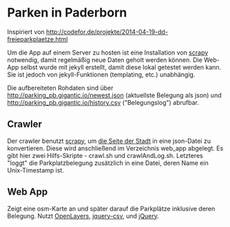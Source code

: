 Parken in Paderborn
==========

Inspiriert von http://codefor.de/projekte/2014-04-19-dd-freieparkplaetze.html

Um die App auf einem Server zu hosten ist eine Installation von [scrapy](https://scrapy.org) notwendig, damit regelmäßig neue Daten geholt werden können. Die Web-App selbst wurde mit jekyll erstellt, damit diese lokal getestet werden kann. Sie ist jedoch von jekyll-Funktionen (templating, etc.) unabhängig.

Die aufbereiteten Rohdaten sind über http://parking_pb.gigantic.io/newest.json (aktuellste Belegung als json) und http://parking_pb.gigantic.io/history.csv ("Belegungslog") abrufbar.

Crawler
-------

Der crawler benutzt [scrapy](https://scrapy.org), um [die Seite der Stadt](http://www9.paderborn.de/ParkInfoSPB/ParkInfoSPB/default.aspx) in eine json-Datei zu konvertieren. Diese wird anschließend im Verzeichnis web_app abgelegt. Es gibt hier zwei Hilfs-Skripte - crawl.sh und crawlAndLog.sh. Letzteres "loggt" die Parkplatzbelegung zusätzlich in eine Datei, deren Name ein Unix-Timestamp ist.

Web App
-------

Zeigt eine osm-Karte an und später darauf die Parkplätze inklusive deren Belegung. Nutzt [OpenLayers](http://wiki.openstreetmap.org/wiki/OpenLayers), [jquery-csv](https://code.google.com/p/jquery-csv/), und [jQuery](http://code.jquery.com/).

